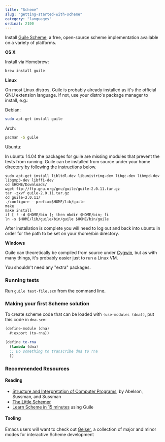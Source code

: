 ```yaml
---
title: "Scheme"
slug: "getting-started-with-scheme"
category: "languages"
ordinal: 2100
---
```


Install [Guile Scheme][1], a free, open-source scheme implementation available on a variety of platforms.

**OS X**

Install via Homebrew:

```bash
brew install guile
```

**Linux**

On most Linux distros, Guile is probably already installed as it's the official
GNU extension language. If not, use your distro's package manager to install, e.g.:

Debian:
```bash
sudo apt-get install guile
```

Arch:
```bash
pacman -S guile
```

Ubuntu:

In ubuntu 14.04 the packages for guile are missing modules that prevent the
tests from running.
Guile can be installed from source under your home directory by following the
instructions below.
```
sudo apt-get install libltdl-dev libunistring-dev libgc-dev libmpd-dev libgmp3-dev libffi-dev
cd $HOME/Downloads/
wget ftp://ftp.gnu.org/gnu/guile/guile-2.0.11.tar.gz
tar -zxvf guile-2.0.11.tar.gz
cd guile-2.0.11/
./configure --prefix=$HOME/lib/guile
make
make install
if [ ! -d $HOME/bin ]; then mkdir $HOME/bin; fi
ln -s $HOME/lib/guile/bin/guile $HOME/bin/guile
```
After installation is complete you will need to log out and back into ubuntu
in order for the path to be set on your /home/bin directory.

**Windows**

Guile can theoretically be compiled from source under [Cygwin][2], but as with
many things, it's probably easier just to run a Linux VM.

You shouldn't need any "extra" packages.

### Running tests

Run `guile test-file.scm` from the command line.

### Making your first Scheme solution

To create scheme code that can be loaded with `(use-modules (dna))`,
put this code in `dna.scm`:

```scheme
(define-module (dna)
  #:export (to-rna))

(define to-rna
  (lambda (dna)
  ;; Do something to transcribe dna to rna
  ))
```
### Recommended Resources

#### Reading

* [Structure and Interpretation of Computer Programs][3], by Abelson, Sussman, and Sussman
* [The Little Schemer][4]
* [Learn Scheme in 15 minutes][6] using Guile

#### Tooling

Emacs users will want to check out [Geiser][5], a collection of major and minor modes for interactive Scheme development



[1]: http://www.gnu.org/software/guile/
[2]: https://www.cygwin.com/
[3]: http://mitpress.mit.edu/sicp/
[4]: http://mitpress.mit.edu/books/little-schemer
[5]: http://www.nongnu.org/geiser/
[6]: http://web-artanis.com/scheme.html
